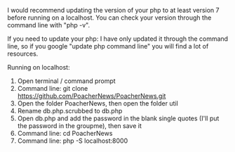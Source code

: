 I would recommend updating the version of your php to at least version 7 before running on a localhost.
You can check your version through the command line with "php -v".

If you need to update your php: 
I have only updated it through the command line, so if you google "update php command line" you will find a lot of resources.
                                
Running on localhost:                                
1. Open terminal / command prompt
2. Command line: git clone https://github.com/PoacherNews/PoacherNews.git
3. Open the folder PoacherNews, then open the folder util
4. Rename db.php.scrubbed to db.php
5. Open db.php and add the password in the blank single quotes (I'll put the password in the groupme), then save it
6. Command line: cd PoacherNews
7. Command line: php -S localhost:8000
